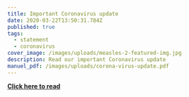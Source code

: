 ```yaml
---
title: Important Coronavirus update
date: 2020-03-22T13:50:31.784Z
published: true
tags:
  - statement
  - coronavirus
cover_image: /images/uploads/measles-2-featured-img.jpg
description: Read our important Coronavirus update
manuel_pdf: /images/uploads/corona-virus-update.pdf
---
```

**[Click here to read]()**